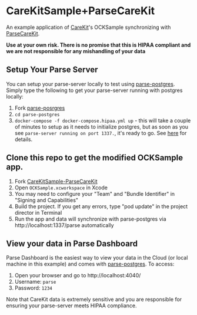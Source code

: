 # CareKitSample+ParseCareKit

An example application of [CareKit](https://github.com/carekit-apple/CareKit)'s OCKSample synchronizing with [ParseCareKit](https://github.com/netreconlab/ParseCareKit). 

**Use at your own risk. There is no promise that this is HIPAA compliant and we are not responsible for any mishandling of your data**

## Setup Your Parse Server
You can setup your parse-server locally to test using [parse-postgres](https://github.com/netreconlab/parse-postgres). Simply type the following to get your parse-server running with postgres locally:

1. Fork [parse-posrgres](https://github.com/netreconlab/parse-postgres)
2. `cd parse-postgres`
3.  `docker-compose -f docker-compose.hipaa.yml up` - this will take a couple of minutes to setup as it needs to initialize postgres, but as soon as you see `parse-server running on port 1337.`, it's ready to go. See [here](https://github.com/netreconlab/parse-postgres#getting-started) for details.

## Clone this repo to get the modified OCKSample app. 

1. Fork [CareKitSample-ParseCareKit](https://github.com/netreconlab/ParseCareKit)
2. Open `OCKSample.xcworkspace` in Xcode
3. You may need to configure your "Team" and "Bundle Identifier" in "Signing and Capabilities"
4. Build the project. If you get any errors, type "pod update" in the project director in Terminal
5. Run the app and data will synchronize with parse-postgres via http://localhost:1337/parse automatically

## View your data in Parse Dashboard
Parse Dashboard is the easiest way to view your data in the Cloud (or local machine in this example) and comes with [parse-postgres](https://github.com/netreconlab/parse-postgres). To access:
1. Open your browser and go to http://localhost:4040/
2. Username: `parse`
3. Password: `1234`

Note that CareKit data is extremely sensitive and you are responsible for ensuring your parse-server meets HIPAA compliance.
